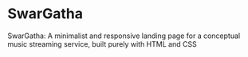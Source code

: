 # SwarGatha
SwarGatha: A minimalist and responsive landing page for a conceptual music streaming service, built purely with HTML and CSS
